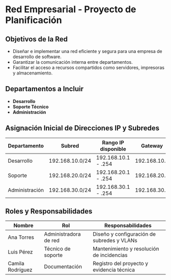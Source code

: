 # Red Empresarial - Proyecto de Planificación

## Objetivos de la Red
- Diseñar e implementar una red eficiente y segura para una empresa de desarrollo de software.
- Garantizar la comunicación interna entre departamentos.
- Facilitar el acceso a recursos compartidos como servidores, impresoras y almacenamiento.

## Departamentos a Incluir
- **Desarrollo**
- **Soporte Técnico**
- **Administración**

## Asignación Inicial de Direcciones IP y Subredes
| Departamento   | Subred          | Rango IP disponible   | Gateway     |
|----------------|------------------|------------------------|-------------|
| Desarrollo     | 192.168.10.0/24  | 192.168.10.1 - .254    | 192.168.10.1|
| Soporte        | 192.168.20.0/24  | 192.168.20.1 - .254    | 192.168.20.1|
| Administración | 192.168.30.0/24  | 192.168.30.1 - .254    | 192.168.30.1|

## Roles y Responsabilidades

| Nombre             | Rol                  | Responsabilidades                           |
|--------------------|----------------------|---------------------------------------------|
| Ana Torres         | Administradora de red| Diseño y configuración de subredes y VLANs  |
| Luis Pérez         | Técnico de soporte   | Mantenimiento y resolución de incidencias   |
| Camila Rodríguez   | Documentación        | Registro del proyecto y evidencia técnica   |

